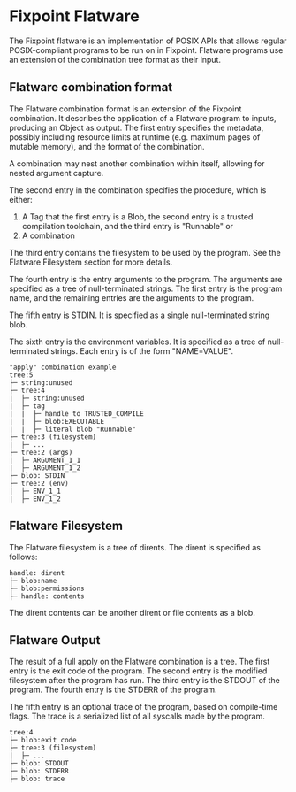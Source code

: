 # Fixpoint Flatware

The Fixpoint flatware is an implementation of POSIX APIs that allows regular 
POSIX-compliant programs to be run on in Fixpoint. Flatware programs use an 
extension of the combination tree format as their input.

## Flatware combination format

The Flatware combination format is an extension of the Fixpoint combination. It
describes the application of a Flatware program to inputs, producing an Object 
as output. The first entry specifies the metadata, possibly including resource 
limits at runtime (e.g. maximum pages of mutable memory), and the format of the
combination.

A combination may nest another combination within itself, allowing
for nested argument capture.

The second entry in the combination specifies the procedure, which is either:
  1. A Tag that the first entry is a Blob, the second entry is a trusted 
  compilation toolchain, and the third entry is "Runnable" or
  2. A combination

The third entry contains the filesystem to be used by the program. See the
Flatware Filesystem section for more details.

The fourth entry is the entry arguments to the program. The arguments are
specified as a tree of null-terminated strings. The first entry is the program
name, and the remaining entries are the arguments to the program.

The fifth entry is STDIN. It is specified as a single null-terminated string 
blob.

The sixth entry is the environment variables. It is specified as a tree of
null-terminated strings. Each entry is of the form "NAME=VALUE".


```
"apply" combination example
tree:5
├─ string:unused
├─ tree:4
|  ├─ string:unused
|  ├─ tag
|  |  ├─ handle to TRUSTED_COMPILE
|  |  ├─ blob:EXECUTABLE
|  |  ├─ literal blob "Runnable"
├─ tree:3 (filesystem)
|  ├─ ...
├─ tree:2 (args)
|  ├─ ARGUMENT_1_1
|  ├─ ARGUMENT_1_2
├─ blob: STDIN
├─ tree:2 (env)
|  ├─ ENV_1_1
|  ├─ ENV_1_2
```

## Flatware Filesystem

The Flatware filesystem is a tree of dirents. The dirent is specified as
follows:

```
handle: dirent
├─ blob:name
├─ blob:permissions
├─ handle: contents
```

The dirent contents can be another dirent or file contents as a blob.

## Flatware Output

The result of a full apply on the Flatware combination is a tree. The first
entry is the exit code of the program. The second entry is the modified 
filesystem after the program has run. The third entry is the STDOUT of the 
program. The fourth entry is the STDERR of the program.

The fifth entry is an optional trace of the program, based on compile-time 
flags. The trace is a serialized list of all syscalls made by the program.

```
tree:4
├─ blob:exit code
├─ tree:3 (filesystem)
|  ├─ ...
├─ blob: STDOUT
├─ blob: STDERR
├─ blob: trace
```
